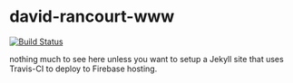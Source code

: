 # david-rancourt-www

[![Build Status](https://travis-ci.org/Maskedman/david-rancourt-www.svg?branch=master)](https://travis-ci.org/Maskedman/david-rancourt-www)

nothing much to see here unless you want to setup a Jekyll site that uses Travis-CI to deploy to Firebase hosting.
